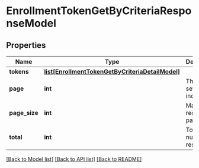 # EnrollmentTokenGetByCriteriaResponseModel

## Properties
Name | Type | Description | Notes
------------ | ------------- | ------------- | -------------
**tokens** | [**list[EnrollmentTokenGetByCriteriaDetailModel]**](EnrollmentTokenGetByCriteriaDetailModel.md) |  | [optional] 
**page** | **int** | The result set page index. | [optional] 
**page_size** | **int** | Maximum records per page. | [optional] 
**total** | **int** | Total number of results. | [optional] 

[[Back to Model list]](../README.md#documentation-for-models) [[Back to API list]](../README.md#documentation-for-api-endpoints) [[Back to README]](../README.md)



